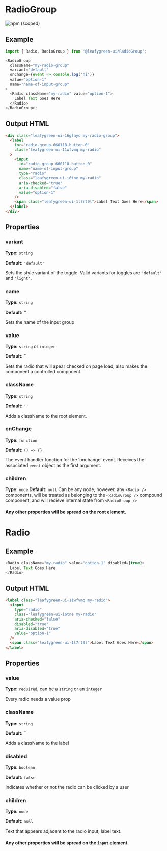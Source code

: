 # RadioGroup

![npm (scoped)](https://img.shields.io/npm/v/@leafygreen-ui/radio-group.svg)

## Example

```js
import { Radio, RadioGroup } from '@leafygreen-ui/RadioGroup';

<RadioGroup
  className="my-radio-group"
  variant="default"
  onChange={event => console.log('hi')}
  value="option-1"
  name="name-of-input-group"
>
  <Radio className="my-radio" value="option-1">
    Label Text Goes Here
  </Radio>
</RadioGroup>;
```

## Output HTML

```html
<div class="leafygreen-ui-16glayc my-radio-group">
  <label
    for="radio-group-660118-button-0"
    class="leafygreen-ui-11wfvmq my-radio"
  >
    <input
      id="radio-group-660118-button-0"
      name="name-of-input-group"
      type="radio"
      class="leafygreen-ui-i6tne my-radio"
      aria-checked="true"
      aria-disabled="false"
      value="option-1"
    />
    <span class="leafygreen-ui-1l7rt9l">Label Text Goes Here</span>
  </label>
</div>
```

## Properties

### variant

**Type:** `string`

**Default:** `'default'`

Sets the style variant of the toggle. Valid variants for toggles are `'default'` and `'light'`.

### name

**Type:** `string`

**Default:** ''

Sets the name of the input group

### value

**Type:** `string` or `integer`

**Default:** ``

Sets the radio that will apear checked on page load, also makes the component a controlled component

### className

**Type:** `string`

**Default:** `''`

Adds a className to the root element.

### onChange

**Type:** `function`

**Default:** `() => {}`

The event handler function for the 'onchange' event. Receives the associated `event` object as the first argument.

### children

**Type:** `node`
**Default:** `null`
Can be any node; however, any `<Radio />` components, will be treated as belonging to the `<RadioGroup />` compound component, and will recieve internal state from `<RadioGroup />`

#### Any other properties will be spread on the root element.

# Radio

## Example

```js
<Radio className="my-radio" value="option-1" disabled={true}>
  Label Text Goes Here
</Radio>
```

## Output HTML

```html
<label class="leafygreen-ui-11wfvmq my-radio">
  <input
    type="radio"
    class="leafygreen-ui-i6tne my-radio"
    aria-checked="false"
    disabled="true"
    aria-disabled="true"
    value="option-1"
  />
  <span class="leafygreen-ui-1l7rt9l">Label Text Goes Here</span>
</label>
```

## Properties

### value

**Type:** `required`, can be a `string` or an `integer`

Every radio needs a value prop

### className

**Type:** `string`

**Default:** ``

Adds a className to the label

### disabled

**Type:** `boolean`

**Default:** `false`

Indicates whether or not the radio can be clicked by a user

### children

**Type:** `node`

**Default:** `null`

Text that appears adjacent to the radio input; label text.

#### Any other properties will be spread on the `input` element.
